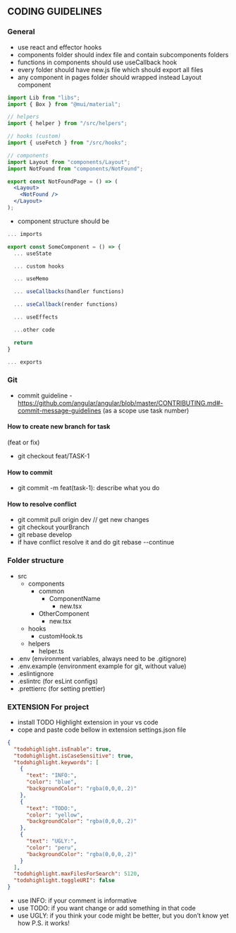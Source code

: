 ## CODING GUIDELINES

### General

- use react and effector hooks
- components folder should index file and contain subcomponents folders
- functions in components should use useCallback hook
- every folder should have new.js file which should export all files
- any component in pages folder should wrapped instead Layout component

```jsx
import Lib from "libs";
import { Box } from "@mui/material";

// helpers
import { helper } from "/src/helpers";

// hooks (custom)
import { useFetch } from "/src/hooks";

// components
import Layout from "components/Layout";
import NotFound from "components/NotFound";

export const NotFoundPage = () => (
  <Layout>
    <NotFound />
  </Layout>
);
```

- component structure should be

```jsx
... imports

export const SomeComponent = () => {
  ... useState

  ... custom hooks

  ... useMemo

  ... useCallbacks(handler functions)

  ... useCallback(render functions)

  ... useEffects

  ...other code

  return
}

... exports
```

### Git

- commit guideline - https://github.com/angular/angular/blob/master/CONTRIBUTING.md#-commit-message-guidelines (as a scope use task number)

#### How to create new branch for task

(feat or fix)

- git checkout feat/TASK-1

#### How to commit

- git commit -m feat(task-1): describe what you do

#### How to resolve conflict

- git commit pull origin dev // get new changes
- git checkout yourBranch
- git rebase develop
- if have conflict resolve it and do git rebase --continue

### Folder structure

- src
  - components
    - common
      - ComponentName
        - new.tsx
    - OtherComponent
      - new.tsx
  - hooks
    - customHook.ts
  - helpers
    - helper.ts
- .env (environment variables, always need to be .gitignore)
- .env.example (environment example for git, without value)
- .eslintignore
- .eslintrc (for esLint configs)
- .prettierrc (for setting prettier)

### EXTENSION For project

- install TODO Highlight extension in your vs code
- cope and paste code bellow in extension settings.json file

```json
{
  "todohighlight.isEnable": true,
  "todohighlight.isCaseSensitive": true,
  "todohighlight.keywords": [
    {
      "text": "INFO:",
      "color": "blue",
      "backgroundColor": "rgba(0,0,0,.2)"
    },
    {
      "text": "TODO:",
      "color": "yellow",
      "backgroundColor": "rgba(0,0,0,.2)"
    },
    {
      "text": "UGLY:",
      "color": "peru",
      "backgroundColor": "rgba(0,0,0,.2)"
    }
  ],
  "todohighlight.maxFilesForSearch": 5120,
  "todohighlight.toggleURI": false
}
```

- use INFO: if your comment is informative
- use TODO: if you want change or add something in that code
- use UGLY: if you think your code might be better, but you don’t know yet how P.S. it works!
